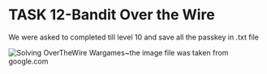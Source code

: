 # TASK 12-Bandit Over the Wire

We were asked to completed till level 10 and save all the passkey in .txt file

![Solving OverTheWire Wargames](https://i2.wp.com/neeltron.com/wp-content/uploads/2020/08/bandit0-1.png)~the image file was taken from google.com

